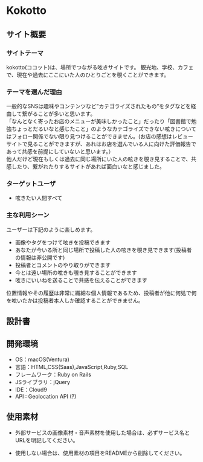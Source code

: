 # Kokotto
## サイト概要
### サイトテーマ
kokotto(ココット)は、場所でつながる呟きサイトです。
観光地、学校、カフェで、現在や過去にここにいた人のひとりごとを覗くことができます。

### テーマを選んだ理由
一般的なSNSは趣味やコンテンツなど”カテゴライズされたもの”をタグなどを経由して繋がることが多いと思います。     
「なんとなく寄ったお店のメニューが美味しかったこと」だったり「図書館で勉強ちょっとだるいなと感じたこと」のようなカテゴライズできない呟きについてはフォロー関係でない限り見つけることができません。(お店の感想はレビューサイトで見ることができますが、あれはお店を選んでいる人に向けた評価報告であって共感を前提にしていないと思います。）    
他人だけど現在もしくは過去に同じ場所にいた人の呟きを覗き見することで、共感したり、繋がれたりするサイトがあれば面白いなと感じました。

### ターゲットユーザ  
- 呟きたい人間すべて

### 主な利用シーン
ユーザーは下記のように楽しめます。
- 画像やタグをつけて呟きを投稿できます
- あなたが今いる所と同じ場所で投稿した人の呟きを覗き見できます(投稿者の情報は非公開です)
- 投稿者とコメントのやり取りができます
- 今とは遠い場所の呟きも覗き見することができます
- 呟きにいいねを送ることで共感を伝えることができます

位置情報やその履歴は非常に繊細な個人情報であるため、投稿者が他に何処で何を呟いたかは投稿者本人しか確認することができません。

## 設計書
  
## 開発環境
- OS：macOS(Ventura)
- 言語：HTML,CSS(Saas),JavaScript,Ruby,SQL
- フレームワーク：Ruby on Rails
- JSライブラリ：jQuery
- IDE：Cloud9
- API : Geolocation API (?)

## 使用素材

- 外部サービスの画像素材・音声素材を使用した場合は、必ずサービス名とURLを明記してください。

- 使用しない場合は、使用素材の項目をREADMEから削除してください。
